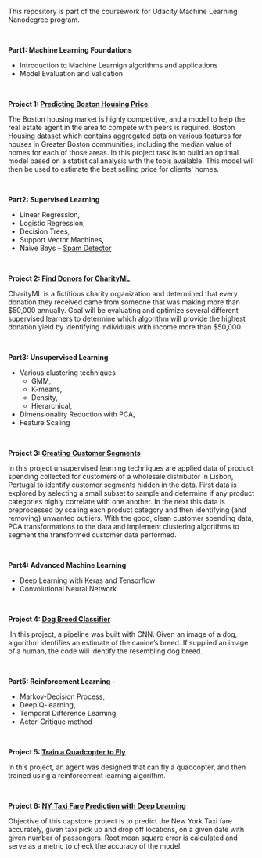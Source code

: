 <p>This repository is part of the coursework for Udacity Machine Learning Nanodegree program.</p>
<p>&nbsp;</p>
<p><strong>Part1: Machine Learning Foundations</strong></p>
<ul>
<li>Introduction to Machine Learnign algorithms and applications</li>
<li>Model Evaluation and Validation</li>
</ul>
<p>&nbsp;</p>
<p><strong>Project 1: <a href="https://github.com/ksb214/Udacity-machine-learning-nd-kbhambare/tree/master/boston_housing">Predicting Boston Housing Price</a></strong></p>
<p>The Boston housing market is highly competitive, and a model to help the real estate agent in the area to compete with peers is required. Boston Housing dataset which contains aggregated data on various features for houses in Greater Boston communities, including the median value of homes for each of those areas. In this project task is to build an optimal model based on a statistical analysis with the tools available. This model will then be used to estimate the best selling price for clients' homes.</p>
<p>&nbsp;</p>
<p><strong>Part2: Supervised Learning</strong></p>
<ul>
<li>Linear Regression,</li>
<li>Logistic Regression,</li>
<li>Decision Trees,</li>
<li>Support Vector Machines,</li>
<li>Naive Bays &ndash; <a href="https://github.com/ksb214/Udacity-machine-learning-nd-kbhambare/tree/master/Spam-Detector/home">Spam Detector</a></li>
</ul>
<p>&nbsp;</p>
<p><strong>Project 2: <a href="https://github.com/ksb214/Udacity-machine-learning-nd-kbhambare/tree/master/finding_donors">Find Donors for CharityML </a>&nbsp;</strong></p>
<p>CharityML is a fictitious charity organization and determined that every donation they received came from someone that was making more than $50,000 annually. Goal will be evaluating and optimize several different supervised learners to determine which algorithm will provide the highest donation yield by identifying individuals with income more than $50,000.</p>
<p>&nbsp;</p>
<p><strong>Part3: Unsupervised Learning</strong></p>
<ul>
<li>Various clustering techniques
<ul>
<li>GMM,</li>
<li>K-means,</li>
<li>Density,</li>
<li>Hierarchical,</li>
</ul>
</li>
<li>Dimensionality Reduction with PCA,</li>
<li>Feature Scaling</li>
</ul>
<p>&nbsp;</p>
<p><strong>Project 3: <a href="https://github.com/ksb214/Udacity-machine-learning-nd-kbhambare/tree/master/customer_segments">Creating Customer Segments</a></strong></p>
<p>In this project unsupervised learning techniques are applied data of product spending collected for customers of a wholesale distributor in Lisbon, Portugal to identify customer segments hidden in the data. First data is explored by selecting a small subset to sample and determine if any product categories highly correlate with one another. In the next this data is preprocessed by scaling each product category and then identifying (and removing) unwanted outliers. With the good, clean customer spending data, PCA transformations to the data and implement clustering algorithms to segment the transformed customer data performed.&nbsp;</p>
<p>&nbsp;</p>
<p><strong>Part4: Advanced Machine Learning</strong></p>
<ul>
<li>Deep Learning with Keras and Tensorflow</li>
<li>Convolutional Neural Network</li>
</ul>
<p>&nbsp;</p>
<p><strong>Project 4: <a href="https://github.com/ksb214/Udacity-machine-learning-nd-kbhambare/tree/master/dog-breed-classifier">Dog Breed Classifier</a>&nbsp;</strong></p>
<p>&nbsp;In this project, a pipeline was built with CNN. Given an image of a dog, algorithm identifies an estimate of the canine&rsquo;s breed. If supplied an image of a human, the code will identify the resembling dog breed. &nbsp;</p>
<p>&nbsp;</p>
<p><strong>Part5: Reinforcement Learning -</strong></p>
<ul>
<li>Markov-Decision Process,</li>
<li>Deep Q-learning,</li>
<li>Temporal Difference Learning,</li>
<li>Actor-Critique method</li>
</ul>
<p>&nbsp;</p>
<p><strong>Project 5: <a href="https://github.com/ksb214/Udacity-machine-learning-nd-kbhambare/tree/master/quadcopter">Train a Quadcopter to Fly</a></strong></p>
<p>In this project, an agent was designed that can fly a quadcopter, and then trained using a reinforcement learning algorithm.&nbsp;</p>
<p>&nbsp;</p>
<p><strong>Project 6: <a href="https://github.com/ksb214/Udacity-machine-learning-nd-kbhambare/tree/master/Capstone_project">NY Taxi Fare Prediction with Deep Learning</a></strong></p>
<p>Objective of this capstone project is to predict the New York Taxi fare accurately, given taxi pick up and drop off locations, on a given date with given number of passengers. Root mean square error is calculated and serve as a metric to check the accuracy of the model.</p>
